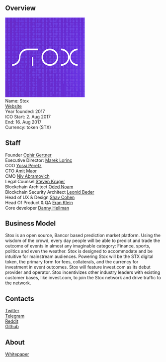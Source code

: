 ## Overview
![Stox  logo](../projects/logo/stox.png)   
Name:  Stox   
[Website](https://www.stox.com/)   
Year founded:  2017  
ICO Start: 2. Aug 2017  
End: 16. Aug 2017  
Currency: token (STX)	 
## Staff 
Founder [Ophir Gertner](../people/ophir_gertner.md)  
Executive Director: [Marek Lorinc](../people/marek_lorinc.md)  
COO [Yossi Peretz](../people/yossi_peretz.md)  
CTO [Amit Maor](../people/amit_maor.md)   
CMO [Niv Abramovich](../people/niv_abramovich.md)   
Legal Counsel [Steven Kruger](../people/steven_kruger.md)   
Blockchain Architect [Oded Noam](../people/oded_noam.md)  
Blockchain Security Architect [Leonid Beder](../people/leonid_beder.md)  
Head of UX & Design [Shay Cohen](../people/shay_cohen.md)  
Head Of Product & QA [Eran Klein](../people/eran_klein.md)  
Core developer [Danny Hellman](../people/danny_hellman.md)  
## Business Model
Stox is an open source, Bancor based prediction market platform.
Using the wisdom of the crowd, every day people will be able to predict and trade the outcome of events in almost any imaginable category: Finance, sports, politics and even the weather.
Stox is designed to accommodate and be intuitive for mainstream audiences.
Powering Stox will be the STX digital token, the primary form for fees, collaterals, and the currency for investment in event outcomes.
Stox will feature invest.com as its debut provider and operator.
Stox incentivizes other industry leaders with existing customer bases, like invest.com, to join the Stox network and drive traffic to the network.
## Contacts    
[Twitter](https://twitter.com/stx_coin)   
[Telegram](https://t.me/joinchat/DByWw0Pnq9BAy4FqPv_Lyg)   
[Reddit](https://www.reddit.com/r/STOX/)  
[Github](https://github.com/stx-technologies/stox-token)  
  
## About 
[Whitepaper](https://www.stox.com/assets/pdf/stox-whitepaper.pdf)
